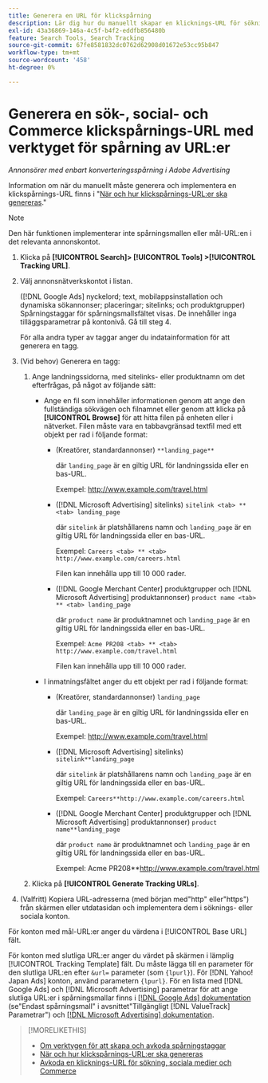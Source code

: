 ```yaml
---
title: Generera en URL för klickspårning
description: Lär dig hur du manuellt skapar en klicknings-URL för sökning, sociala medier och Commerce.
exl-id: 43a36869-146a-4c5f-b4f2-eddfb856480b
feature: Search Tools, Search Tracking
source-git-commit: 67fe8581832dc0762d62908d01672e53cc95b847
workflow-type: tm+mt
source-wordcount: '458'
ht-degree: 0%

---
```


# Generera en sök-, social- och Commerce klickspårnings-URL med verktyget för spårning av URL:er

*Annonsörer med enbart konverteringsspårning i Adobe Advertising*

Information om när du manuellt måste generera och implementera en klickspårnings-URL finns i &quot;[När och hur klickspårnings-URL:er ska genereras](/help/search-social-commerce/tracking/click-tracking-ways-to-generate.md).&quot;

>[!NOTE]
>
>Den här funktionen implementerar inte spårningsmallen eller mål-URL:en i det relevanta annonskontot.

1. Klicka på **[!UICONTROL Search]> [!UICONTROL Tools] >[!UICONTROL Tracking URL]**.

1. Välj annonsnätverkskontot i listan.

   ([!DNL Google Ads] nyckelord; text, mobilappsinstallation och dynamiska sökannonser; placeringar; sitelinks; och produktgrupper) Spårningstaggar för spårningsmallsfältet visas. De innehåller inga tilläggsparametrar på kontonivå. Gå till steg 4.

   För alla andra typer av taggar anger du indatainformation för att generera en tagg.

1. (Vid behov) Generera en tagg:

   1. Ange landningssidorna, med sitelinks- eller produktnamn om det efterfrågas, på något av följande sätt:

      * Ange en fil som innehåller informationen genom att ange den fullständiga sökvägen och filnamnet eller genom att klicka på **[!UICONTROL Browse]** för att hitta filen på enheten eller i nätverket. Filen måste vara en tabbavgränsad textfil med ett objekt per rad i följande format:

         * (Kreatörer, standardannonser) `**landing_page**`

           där `landing_page` är en giltig URL för landningssida eller en bas-URL.

           Exempel: http://www.example.com/travel.html

         * ([!DNL Microsoft Advertising] sitelinks) `sitelink <tab> ** <tab> landing_page`

           där `sitelink` är platshållarens namn och `landing_page` är en giltig URL för landningssida eller en bas-URL.

           Exempel: `Careers <tab> ** <tab> http://www.example.com/careers.html`

           Filen kan innehålla upp till 10 000 rader.

         * ([!DNL Google Merchant Center] produktgrupper och [!DNL Microsoft Advertising] produktannonser) `product name <tab> ** <tab> landing_page`

           där `product name` är produktnamnet och `landing_page` är en giltig URL för landningssida eller en bas-URL.

           Exempel: `Acme PR208 <tab> ** <tab> http://www.example.com/travel.html`

           Filen kan innehålla upp till 10 000 rader.

      * I inmatningsfältet anger du ett objekt per rad i följande format:

         * (Kreatörer, standardannonser) `landing_page`

           där `landing_page` är en giltig URL för landningssida eller en bas-URL.

           Exempel: http://www.example.com/travel.html

         * ([!DNL Microsoft Advertising] sitelinks) `sitelink**landing_page`

           där `sitelink` är platshållarens namn och `landing_page` är en giltig URL för landningssida eller en bas-URL.

           Exempel: `Careers**http://www.example.com/careers.html`

         * ([!DNL Google Merchant Center] produktgrupper och [!DNL Microsoft Advertising] produktannonser) `product name**landing_page`

           där `product name` är produktnamnet och `landing_page` är en giltig URL för landningssida eller en bas-URL.

           Exempel: Acme PR208**http://www.example.com/travel.html

   1. Klicka på **[!UICONTROL Generate Tracking URLs]**.

1. (Valfritt) Kopiera URL-adresserna (med början med&quot;http&quot; eller&quot;https&quot;) från skärmen eller utdatasidan och implementera dem i söknings- eller sociala konton.

För konton med mål-URL:er anger du värdena i [!UICONTROL Base URL] fält.

För konton med slutliga URL:er anger du värdet på skärmen i lämplig [!UICONTROL Tracking Template] fält. Du måste lägga till en parameter för den slutliga URL:en efter `&url=` parameter (som `{lpurl}`). För [!DNL Yahoo! Japan Ads] konton, använd parametern `{lpurl}`. För en lista med [!DNL Google Ads] och [!DNL Microsoft Advertising] parametrar för att ange slutliga URL:er i spårningsmallar finns i [[!DNL Google Ads] dokumentation](https://support.google.com/google-ads/answer/6305348) (se&quot;Endast spårningsmall&quot; i avsnittet&quot;Tillgängligt [!DNL ValueTrack] Parametrar&quot;) och [[!DNL Microsoft Advertising] dokumentation](https://help.ads.microsoft.com/#apex/3/en/56799/2).

>[!MORELIKETHIS]
>
>* [Om verktygen för att skapa och avkoda spårningstaggar](tracking-tools-about.md)
>* [När och hur klickspårnings-URL:er ska genereras](/help/search-social-commerce/tracking/click-tracking-ways-to-generate.md)
>* [Avkoda en klicknings-URL för sökning, sociala medier och Commerce](click-tracking-url-decode.md)
